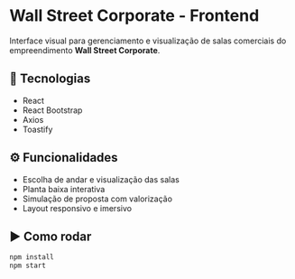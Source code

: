 # Wall Street Corporate - Frontend

Interface visual para gerenciamento e visualização de salas comerciais do empreendimento **Wall Street Corporate**.

## 🚀 Tecnologias

- React
- React Bootstrap
- Axios
- Toastify

## ⚙️ Funcionalidades

- Escolha de andar e visualização das salas
- Planta baixa interativa
- Simulação de proposta com valorização
- Layout responsivo e imersivo

## ▶️ Como rodar

```bash
npm install
npm start
